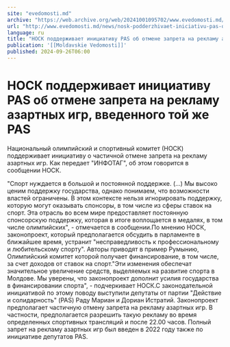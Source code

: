 ```yaml
---
site: "evedomosti.md"
archive: "https://web.archive.org/web/20241001095702/www.evedomosti.md/news/nosk-podderzhivaet-iniciativu-pas-ob-otmene-zapreta-na-rekla"
url: "http://www.evedomosti.md/news/nosk-podderzhivaet-iniciativu-pas-ob-otmene-zapreta-na-rekla"
language: ru
title: "НОСК поддерживает инициативу PAS об отмене запрета на рекламу азартных игр, введенного той же PAS"
publication: '[[Moldavskie Vedomosti]]'
published: 2024-09-26T06:00
---
```


# НОСК поддерживает инициативу PAS об отмене запрета на рекламу азартных игр, введенного той же PAS

Национальный олимпийский и спортивный комитет (НОСК) поддерживает инициативу о частичной отмене запрета на рекламу азартных игр. Как передает "ИНФОТАГ", об этом говорится в сообщении НОСК.

"Спорт нуждается в большой и постоянной поддержке. (...) Мы высоко ценим поддержку государства, однако понимаем, что возможности властей ограничены. В этом контексте нельзя игнорировать поддержку, которую могут оказывать спонсоры, в том числе из сферы ставок на спорт. Эта отрасль во всем мире предоставляет постоянную спонсорскую поддержку, которая в итоге воплощается в медалях, в том числе олимпийских", - отмечается в сообщении.По мнению НОСК, законопроект, который предполагается обсудить в парламенте в ближайшее время, устранит "несправедливость к профессиональному и любительскому спорту". Авторы приводят в пример Румынию, Олимпийский комитет которой получает финансирование, в том числе, за счет доходов от ставок на спорт."Эти изменения обеспечат значительное увеличение средств, выделяемых на развитие спорта в Молдове. Мы уверены, что законопроект дополнит усилия государства в финансировании спорта", - подчеркивает НОСК.С законодательной инициативой по этому поводу выступили депутаты от партии "Действие и солидарность" (PAS) Раду Мариан и Дориан Истратий. Законопроект предполагает частичную отмену запрета на рекламу азартных игр. В частности, предполагается разрешить такую рекламу во время определенных спортивных трансляций и после 22.00 часов. Полный запрет на рекламу азартных игр был введен в 2022 году также по инициативе депутатов PAS.
